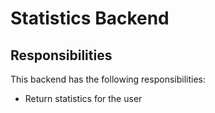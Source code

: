# Statistics Backend

## Responsibilities

This backend has the following responsibilities:

-   Return statistics for the user
